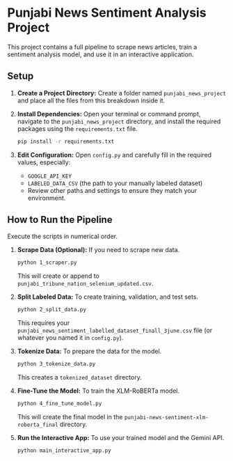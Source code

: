 # Punjabi News Sentiment Analysis Project

This project contains a full pipeline to scrape news articles, train a sentiment analysis model, and use it in an interactive application.

## Setup

1.  **Create a Project Directory:** Create a folder named `punjabi_news_project` and place all the files from this breakdown inside it.

2.  **Install Dependencies:** Open your terminal or command prompt, navigate to the `punjabi_news_project` directory, and install the required packages using the `requirements.txt` file.
    ```bash
    pip install -r requirements.txt
    ```

3.  **Edit Configuration:** Open `config.py` and carefully fill in the required values, especially:
    * `GOOGLE_API_KEY`
    * `LABELED_DATA_CSV` (the path to your manually labeled dataset)
    * Review other paths and settings to ensure they match your environment.

## How to Run the Pipeline

Execute the scripts in numerical order.

1.  **Scrape Data (Optional):** If you need to scrape new data.
    ```bash
    python 1_scraper.py
    ```
    This will create or append to `punjabi_tribune_nation_selenium_updated.csv`.

2.  **Split Labeled Data:** To create training, validation, and test sets.
    ```bash
    python 2_split_data.py
    ```
    This requires your `punjabi_news_sentiment_labelled_dataset_finall_3june.csv` file (or whatever you named it in `config.py`).

3.  **Tokenize Data:** To prepare the data for the model.
    ```bash
    python 3_tokenize_data.py
    ```
    This creates a `tokenized_dataset` directory.

4.  **Fine-Tune the Model:** To train the XLM-RoBERTa model.
    ```bash
    python 4_fine_tune_model.py
    ```
    This will create the final model in the `punjabi-news-sentiment-xlm-roberta_final` directory.

5.  **Run the Interactive App:** To use your trained model and the Gemini API.
    ```bash
    python main_interactive_app.py
    ```
